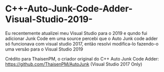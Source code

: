 # C++-Auto-Junk-Code-Adder-Visual-Studio-2019-
Eu recentemente atualizei meu Visual Studio para o 2019 e qundo fui adicionar Junk Code em uma source percebi que o Auto Junk code adder só funcionava com visual studio 2017, então resolvi modifica-lo fazendo-o uma versão para o Visual Studio 2019


Crédito para ThaisenPM, o criador original do C++ Auto Junk Code Adder:
https://github.com/ThaisenPM/AutoJunk (Visual Studio 2017 Only)
